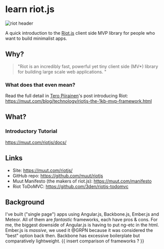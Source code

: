 learn riot.js
==========

![riot header](http://i.imgur.com/kn0DIcq.jpg)

A quick introduction to the [Riot.js](https://muut.com/riotjs) client side MVP library for people who want to build minimalist apps.

## Why?

> "Riot is an incredibly fast, powerful yet tiny client side (MV*)
library for building large scale web applications. "

### What does that even mean?

Read the full detail in [Tero Piirainen](https://github.com/tipiirai)'s post introducing Riot: <br />
https://muut.com/blog/technology/riotjs-the-1kb-mvp-framework.html

## What?



### Introductory Tutorial

https://muut.com/riotjs/docs/

## Links

- Site: https://muut.com/riotjs/
- GitHub repo: https://github.com/muut/riotjs
- Muut Manifesto (the makers of riot.js): https://muut.com/manifesto
- Riot ToDoMVC: https://github.com/3den/riotjs-todomvc


## Background

I've built ("single page") apps using Angular.js, Backbone.js, Ember.js and Meteor.
All of them are *fantastic* frameworks, each have pros & cons.
For me, the biggest downside of Angular.js is having to put ng-etc in the html.
Ember.js is *massive*, we used it @GRPN because it was considered the "best" option back then.
Backbone has excessive boilerplate but comparatively lightweight.
{{ insert  comparison of frameworks ? }}
